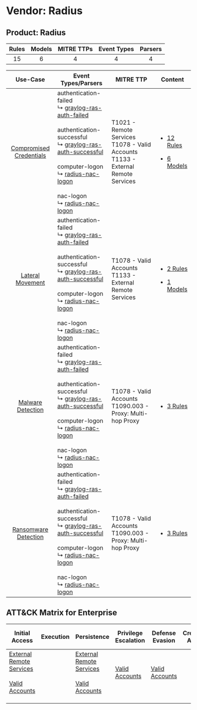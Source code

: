 Vendor: Radius
==============
Product: Radius
---------------
| Rules | Models | MITRE TTPs | Event Types | Parsers |
|:-----:|:------:|:----------:|:-----------:|:-------:|
|  15   |   6    |     4      |      4      |    4    |

|                                  Use-Case                                  | Event Types/Parsers                                                                                                                                                                                                                                                                                                                                                                                                       | MITRE TTP                                                                                 | Content                                                                                                           |
|:--------------------------------------------------------------------------:| ------------------------------------------------------------------------------------------------------------------------------------------------------------------------------------------------------------------------------------------------------------------------------------------------------------------------------------------------------------------------------------------------------------------------- | ----------------------------------------------------------------------------------------- | ----------------------------------------------------------------------------------------------------------------- |
| [Compromised Credentials](../../../UseCases/uc_compromised_credentials.md) |  authentication-failed<br> ↳ [graylog-ras-auth-failed](Parsers/parserContent_graylog-ras-auth-failed.md)<br><br> authentication-successful<br> ↳ [graylog-ras-auth-successful](Parsers/parserContent_graylog-ras-auth-successful.md)<br><br> computer-logon<br> ↳ [radius-nac-logon](Parsers/parserContent_radius-nac-logon.md)<br><br> nac-logon<br> ↳ [radius-nac-logon](Parsers/parserContent_radius-nac-logon.md)<br> | T1021 - Remote Services<br>T1078 - Valid Accounts<br>T1133 - External Remote Services<br> | [<ul><li>12 Rules</li></ul><ul><li>6 Models</li></ul>](Rules_Models/r_m_radius_radius_Compromised_Credentials.md) |
|        [Lateral Movement](../../../UseCases/uc_lateral_movement.md)        |  authentication-failed<br> ↳ [graylog-ras-auth-failed](Parsers/parserContent_graylog-ras-auth-failed.md)<br><br> authentication-successful<br> ↳ [graylog-ras-auth-successful](Parsers/parserContent_graylog-ras-auth-successful.md)<br><br> computer-logon<br> ↳ [radius-nac-logon](Parsers/parserContent_radius-nac-logon.md)<br><br> nac-logon<br> ↳ [radius-nac-logon](Parsers/parserContent_radius-nac-logon.md)<br> | T1078 - Valid Accounts<br>T1133 - External Remote Services<br>                            | [<ul><li>2 Rules</li></ul><ul><li>1 Models</li></ul>](Rules_Models/r_m_radius_radius_Lateral_Movement.md)         |
|       [Malware Detection](../../../UseCases/uc_malware_detection.md)       |  authentication-failed<br> ↳ [graylog-ras-auth-failed](Parsers/parserContent_graylog-ras-auth-failed.md)<br><br> authentication-successful<br> ↳ [graylog-ras-auth-successful](Parsers/parserContent_graylog-ras-auth-successful.md)<br><br> computer-logon<br> ↳ [radius-nac-logon](Parsers/parserContent_radius-nac-logon.md)<br><br> nac-logon<br> ↳ [radius-nac-logon](Parsers/parserContent_radius-nac-logon.md)<br> | T1078 - Valid Accounts<br>T1090.003 - Proxy: Multi-hop Proxy<br>                          | [<ul><li>3 Rules</li></ul>](Rules_Models/r_m_radius_radius_Malware_Detection.md)                                  |
|    [Ransomware Detection](../../../UseCases/uc_ransomware_detection.md)    |  authentication-failed<br> ↳ [graylog-ras-auth-failed](Parsers/parserContent_graylog-ras-auth-failed.md)<br><br> authentication-successful<br> ↳ [graylog-ras-auth-successful](Parsers/parserContent_graylog-ras-auth-successful.md)<br><br> computer-logon<br> ↳ [radius-nac-logon](Parsers/parserContent_radius-nac-logon.md)<br><br> nac-logon<br> ↳ [radius-nac-logon](Parsers/parserContent_radius-nac-logon.md)<br> | T1078 - Valid Accounts<br>T1090.003 - Proxy: Multi-hop Proxy<br>                          | [<ul><li>3 Rules</li></ul>](Rules_Models/r_m_radius_radius_Ransomware_Detection.md)                               |

ATT&CK Matrix for Enterprise
----------------------------
| Initial Access                                                                                                                                   | Execution | Persistence                                                                                                                                      | Privilege Escalation                                                | Defense Evasion                                                     | Credential Access | Discovery | Lateral Movement                                                     | Collection | Command and Control                                                                                                                       | Exfiltration | Impact |
| ------------------------------------------------------------------------------------------------------------------------------------------------ | --------- | ------------------------------------------------------------------------------------------------------------------------------------------------ | ------------------------------------------------------------------- | ------------------------------------------------------------------- | ----------------- | --------- | -------------------------------------------------------------------- | ---------- | ----------------------------------------------------------------------------------------------------------------------------------------- | ------------ | ------ |
| [External Remote Services](https://attack.mitre.org/techniques/T1133)<br><br>[Valid Accounts](https://attack.mitre.org/techniques/T1078)<br><br> |           | [External Remote Services](https://attack.mitre.org/techniques/T1133)<br><br>[Valid Accounts](https://attack.mitre.org/techniques/T1078)<br><br> | [Valid Accounts](https://attack.mitre.org/techniques/T1078)<br><br> | [Valid Accounts](https://attack.mitre.org/techniques/T1078)<br><br> |                   |           | [Remote Services](https://attack.mitre.org/techniques/T1021)<br><br> |            | [Proxy: Multi-hop Proxy](https://attack.mitre.org/techniques/T1090/003)<br><br>[Proxy](https://attack.mitre.org/techniques/T1090)<br><br> |              |        |